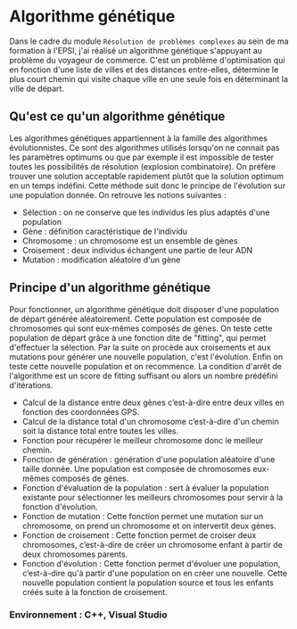 # Algorithme génétique

Dans le cadre du module `Résolution de problèmes complexes` au sein de ma formation à l'EPSI, j'ai réalisé un algorithme génétique s'appuyant au problème du voyageur de commerce. C'est un problème d'optimisation qui en fonction d'une liste de villes et des distances entre-elles, détermine le plus court chemin qui visite chaque ville en une seule fois en déterminant la ville de départ.

## Qu'est ce qu'un algorithme génétique

Les algorithmes génétiques appartiennent à la famille des algorithmes évolutionnistes. Ce sont des algorithmes utilisés lorsqu'on ne connait pas les paramètres optimums ou que par exemple il est impossible de tester toutes les possibilités de résolution (explosion combinatoire). On préfère trouver une solution acceptable rapidement plutôt que la solution optimum en un temps indéfini.
Cette méthode suit donc le principe de l'évolution sur une population donnée. On retrouve les notions suivantes :
* Sélection : on ne conserve que les individus les plus adaptés d'une population
* Gène : définition caractéristique de l'individu
* Chromosome : un chromosome est un ensemble de gènes
* Croisement : deux individus échangent une partie de leur ADN
* Mutation : modification aléatoire d'un gène

## Principe d'un algorithme génétique

Pour fonctionner, un algorithme génétique doit disposer d'une population de départ générée aléatoirement. Cette population est composée de chromosomes qui sont eux-mêmes composés de gènes. On teste cette population de départ grâce à une fonction dite de "fitting", qui permet d'effectuer la sélection. Par la suite on procède aux croisements et aux mutations pour générer une nouvelle population, c'est l'évolution. Enfin on teste cette nouvelle population et on recommence. La condition d'arrêt de l'algorithme est un score de fitting suffisant ou alors un nombre prédéfini d'itérations.
* Calcul de la distance entre deux gènes c’est-à-dire entre deux villes en fonction des coordonnées GPS.
* Calcul de la distance total d'un chromosome  c’est-à-dire d'un chemin soit la distance total entre toutes les villes.
* Fonction pour récupérer le meilleur chromosome donc le meilleur chemin.
* Fonction de génération : génération d'une population aléatoire d'une taille donnée. Une population est composée de chromosomes eux-mêmes composés de gènes.
* Fonction d'évaluation de la population : sert à évaluer la population existante pour sélectionner les meilleurs chromosomes pour servir à la fonction d'évolution.
* Fonction de mutation : Cette fonction permet une mutation sur un chromosome, on prend un chromosome et on intervertit deux gènes.
* Fonction de croisement : Cette fonction permet de croiser deux chromosomes, c’est-à-dire de créer un chromosome enfant à partir de deux chromosomes parents.
* Fonction d'évolution : Cette fonction permet d'évoluer une population, c’est-à-dire qu'à partir d'une population on en créer une nouvelle. Cette nouvelle population contient la population source et tous les enfants créés suite à la fonction de croisement.

### Environnement : C++, Visual Studio

